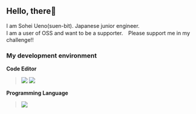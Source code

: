 ## Hello, there🤗
I am Sohei Ueno(suen-bit). Japanese junior engineer.<br>
I am a user of OSS and want to be a supporter.　Please support me in my challenge!!

### My development environment
**Code Editor** 
> <img src="https://img.shields.io/badge/-Visual%20Studio%20Code-007ACC.svg?logo=visual-studio-code&style=flat">  <img src="https://img.shields.io/badge/-PyCharm_Community-000.svg?logo=pycharm&style=flat"><br>

**Programming Language** 
> <img src="https://img.shields.io/badge/-Python-F9DC3E.svg?logo=python&style=flat">
